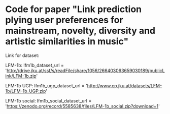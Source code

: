 # Code for paper "Link prediction plying user preferences for mainstream, novelty, diversity and artistic similarities in music"

Link for dataset:

LFM-1b:
lfm1b_dataset_url = 'http://drive.jku.at/ssf/s/readFile/share/1056/266403063659030189/publicLink/LFM-1b.zip'

LFM-1b UGP:
lfm1b_ugp_dataset_url = 'http://www.cp.jku.at/datasets/LFM-1b/LFM-1b_UGP.zip'

LFM-1b social:
lfm1b_social_dataset_url = 'https://zenodo.org/record/5585638/files/LFM-1b_social.zip?download=1'



